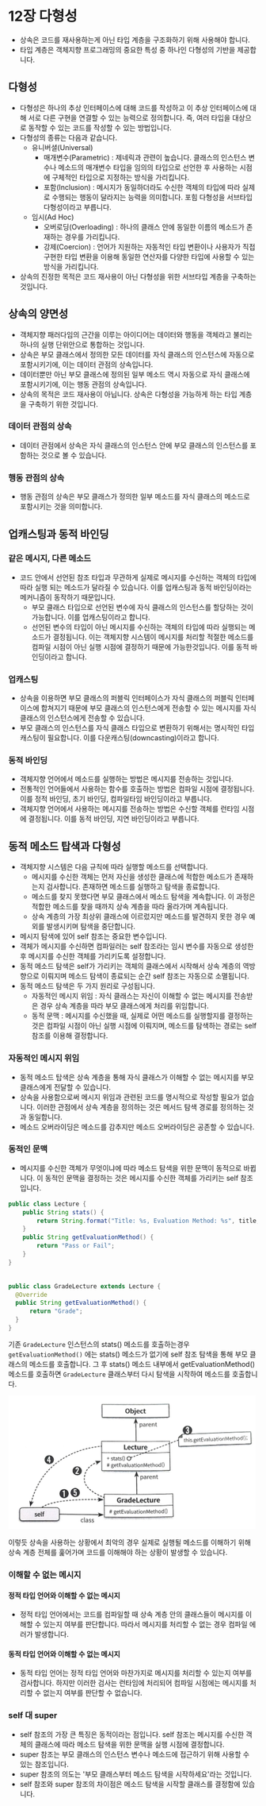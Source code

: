 # 12장 다형성

* 상속은 코드를 재사용하는게 아닌 타입 계층을 구조화하기 위해 사용해야 합니다.
* 타입 계층은 객체지향 프로그래밍의 중요한 특성 중 하나인 다형성의 기반을 제공합니다.

## 다형성

* 다형성은 하나의 추상 인터페이스에 대해 코드를 작성하고 이 추상 인터페이스에 대해 서로 다른 구현을 연결할 수 있는 능력으로 정의합니다.
  즉, 여러 타입을 대상으로 동작할 수 있는 코드를 작성할 수 있는 방법입니다.
* 다형성의 종류는 다음과 같습니다.
    * 유니버셜(Universal)
        * 매개변수(Parametric) : 제네릭과 관련이 높습니다. 클래스의 인스턴스 변수나 메소드의 매개변수 타입을 임의의 타입으로 선언한 후 사용하는 시점에 구체적인 타입으로 지정하는 방식을 가리킵니다.
        * 포함(Inclusion) : 메시지가 동일하더라도 수신한 객체의 타입에 따라 실제로 수행되는 행동이 달라지는 능력을 의미합니다. 포힘 다형성을 서브타입 다형성이라고 부릅니다.
    * 임시(Ad Hoc)
        * 오버로딩(Overloading) : 하나의 클래스 안에 동일한 이름의 메소드가 존재하는 경우를 가리킵니다.
        * 강제(Coercion) : 언어가 지원하는 자동적인 타입 변환이나 사용자가 직접 구현한 타입 변환을 이용해 동일한 연산자를 다양한 타입에 사용할 수 있는 방식을 가리킵니다.
* 상속의 진정한 목적은 코드 재사용이 아닌 다형성을 위한 서브타입 계층을 구축하는 것입니다.

## 상속의 양면성

* 객체지향 패러다임의 근간을 이루는 아이디어는 데이터와 행동을 객체라고 불리는 하나의 실행 단위안으로 통합하는 것입니다.
* 상속은 부모 클래스에서 정의한 모든 데이터를 자식 클래스의 인스턴스에 자동으로 포함시키기에, 이는 데이터 관점의 상속입니다.
* 데이터뿐만 아닌  부모 클래스에 정의된 일부 메소드 역시 자동으로 자식 클래스에 포함시키기에, 이는 행동 관점의 상속입니다.
* 상속의 목적은 코드 재사용이 아닙니다. 상속은 다형성을 가능하게 하는 타입 계층을 구축하기 위한 것입니다.

### 데이터 관점의 상속

* 데이터 관점에서 상속은 자식 클래스의 인스턴스 안에 부모 클래스의 인스턴스를 포함하는 것으로 볼 수 있습니다.

### 행동 관점의 상속

* 행동 관점의 상속은 부모 클래스가 정의한 일부 메소드를 자식 클래스의 메소드로 포함시키는 것을 의미합니다.

## 업캐스팅과 동적 바인딩

### 같은 메시지, 다른 메소드

* 코드 안에서 선언된 참조 타입과 무관하게 실제로 메시지를 수신하는 객체의 타입에 따라 실행 되는 메소드가 달라질 수 있습니다.
  이를 업캐스팅과 동적 바인딩이라는 메커니즘이 동작하기 때문입니다.
    * 부모 클래스 타입으로 선언된 변수에 자식 클래스의 인스턴스를 할당하는 것이 가능합니다. 이를 업캐스팅이라고 합니다.
    * 선언된 변수의 타입이 아닌 메시지를 수신하는 객체의 타입에 따라 실행되는 메소드가 결정됩니다. 이는 객체지향 시스템이 메시지를 처리할 적절한 메소드를
      컴파일 시점이 아닌 실행 시점에 결정하기 때문에 가능한것입니다. 이를 동적 바인딩이라고 합니다.

### 업캐스팅

* 상속을 이용하면 부모 클래스의 퍼블릭 인터페이스가 자식 클래스의 퍼블릭 인터페이스에 합쳐지기 때문에 부모 클래스의 인스턴스에게 전송할 수 있는
  메시지를 자식 클래스의 인스턴스에게 전송할 수 있습니다.
* 부모 클래스의 인스턴스를 자식 클래스 타입으로 변환하기 위해서는 명시적인 타입 캐스팅이 필요합니다. 이를 다운캐스팅(downcasting)이라고 합니다.

### 동적 바인딩

* 객체지향 언어에서 메소드를 실행하는 방법은 메시지를 전송하는 것입니다.
* 전통적인 언어들에서 사용하는 함수를 호출하는 방법은 컴파일 시점에 결정됩니다. 이를 정적 바인딩, 초기 바인딩, 컴파일타임 바인딩이라고 부릅니다.
* 객체지향 언어에서 사용하는 메시지를 전송하는 방법은 수신할 객체를 런타임 시점에 결정됩니다. 이를 동적 바인딩, 지연 바인딩이라고 부릅니다.

## 동적 메소드 탑색과 다형성

* 객체지향 시스템은 다음 규칙에 따라 실행할 메소드를 선택합니다.
    * 메시지를 수신한 객체는 먼저 자신을 생성한 클래스에 적합한 메소드가 존재하는지 검사합니다. 존재하면 메소드를 실행하고 탐색을 종료합니다.
    * 메소드를 찾지 못했다면 부모 클래스에서 메소드 탐색을 계속합니다. 이 과정은 적합한 메소드를 찾을 때까지 상속 계층을 따라 올라가며 계속됩니다.
    * 상속 계층의 가장 최상위 클래스에 이르렀지만 메소드를 발견하지 못한 경우 예외를 발생시키며 탐색을 중단합니다.
* 메시지 탐색에 있어 self 참조는 중요한 변수입니다.
* 객체가 메시지를 수신하면 컴파일러는 self 참조라는 임시 변수를 자동으로 생성한 후 메시지를 수신한 객체를 가리키도록 설정합니다.
* 동적 메소드 탐색은 self가 가리키는 객체의 클래스에서 시작해서 상속 계층의 역방향으로 이뤄지며 메소드 탐색이 종료되는 순간 self 참조는 자동으로 소멸됩니다.
* 동적 메소드 탐색은 두 가지 원리로 구성됩니다.
    * 자동적인 메시지 위임 : 자식 클래스는 자신이 이해할 수 없는 메시지를 전송받은 경우 상속 계층을 따라 부모 클래스에게 처리를 위임합니다.
    * 동적 문맥 : 메시지를 수신했을 때, 실제로 어떤 메소드를 실행할지를 결정하는 것은 컴파일 시점이 아닌 실행 시점에 이뤄지며, 메소드를 탐색하는 경로는 self 참조를 이용해 결정합니다.

### 자동적인 메시지 위임

* 동적 메소드 탑색은 상속 계층을 통해 자식 클래스가 이해할 수 없는 메시지를 부모 클래스에게 전달할 수 있습니다.
* 상속을 사용함으로써 메시지 위임과 관련된 코드를 명시적으로 작성할 필요가 없습니다. 이러한 관점에서 상속 계층을 정의하는 것은 메서드 탐색 경로를 정의하는 것과 동일합니다.
* 메소드 오버라이딩은 메소드를 감추지만 메소드 오버라이딩은 공존할 수 있습니다.

### 동적인 문맥

* 메시지를 수신한 객체가 무엇이냐에 따라 메소드 탐색을 위한 문맥이 동적으로 바뀝니다. 이 동적인 문맥을 결정하는 것은 메시지를 수신한 객체를 가리키는 self 참조입니다.

```Java
public class Lecture {
    public String stats() {
        return String.format("Title: %s, Evaluation Method: %s", title, getEvaluationMethod());
    }
    public String getEvaluationMethod() {
        return "Pass or Fail";
    }
}
```

```Java

public class GradeLecture extends Lecture {
  @Override
  public String getEvaluationMethod() {
      return "Grade";
  }
}
```

기존 ```GradeLecture``` 인스턴스의 stats() 메소드를 호출하는경우 ```getEvaluationMethod()``` 에는 stats() 메소드가 없기에 self 참조 탐색을 통해
부모 클래스의 메소드를 호출합니다. 그 후 stats() 메소드 내부에서 getEvaluationMethod() 메소드를 호출하면 ```GradeLecture``` 클래스부터 다시 탐색을 시작하여 메소드를 호출합니다.

<img src="img/SelfPathFind.png" width="500">

이렇듯 상속을 사용하는 상황에서 최악의 경우 실제로 실행될 메소드를 이해하기 위해 상속 계층 전체를 훑어가며 코드를 이해해야 하는 상황이 발생할 수 있습니다.


### 이해할 수 없는 메시지

#### 정적 타입 언어와 이해할 수 없는 메시지

* 정적 타입 언어에서는 코드를 컴파일할 때 상속 계층 안의 클래스들이 메시지를 이해할 수 있는지 여부를 판단합니다.
  따라서 메시지를 처리할 수 없는 경우 컴파일 에러가 발생합니다.

#### 동적 타입 언어와 이해할 수 없는 메시지

* 동적 타입 언어는 정적 타입 언어와 마찬가지로 메시지를 처리할 수 있는지 여부를 검사합니다. 하지만 이러한 검사는 런타임에 처리되어 컴파일 시점에는 메시지를 처리할 수 없는지 여부를 판단할 수 없습니다.

### self 대 super

* self 참조의 가장 큰 특징은 동적이라는 점입니다. self 참조는 메시지를 수신한 객체의 클래스에 따라 메소드 탐색을 위한 문맥을 실행 시점에 결정합니다.
* super 참조는 부모 클래스의 인스턴스 변수나 메소드에 접근하기 위해 사용할 수 있는 참조입니다.
* super 참조의 의도는 '부모 클래스부터 메소드 탐색을 시작하세요'라는 것입니다.
* self 참조와 super 참조의 차이점은 메소드 탐색을 시작할 클래스를 결정함에 있습니다.
